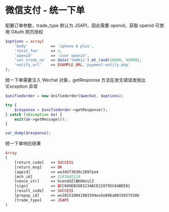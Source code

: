 # 微信支付 - 统一下单

配置订单参数，trade_type 默认为 JSAPI，因此需要 openid，获取 openid 可使用 OAuth 网页授权

```php
$options = array(
    'body'          => 'iphone 6 plus',
    'total_fee'     => 1,
    'openid'        => 'user openid',
    'out_trade_no'  => date('YmdHis').mt_rand(10000, 99999),
    'notify_url'    => EXAMPLE_URL.'payment-notify.php'
);
```

统一下单需要注入 Wechat 对象，getResponse 方法在发生错误发抛出 \Exception 异常

```php
$unifiedorder = new Unifiedorder($wechat, $options);

try {
    $response = $unifiedorder->getResponse();
} catch (\Exception $e) {
    exit($e->getMessage());
}

var_dump($response);
```

统一下单响应结果

```php
Array
(
    [return_code]   => SUCCESS
    [return_msg]    => OK
    [appid]         => wx345f3830c2897po4
    [mch_id]        => 1241642124
    [nonce_str]     => hcenddZlBKOHzulZ
    [sign]          => 8CC689EB26D1234ACE219795C64BEE81
    [result_code]   => SUCCESS
    [prepay_id]     => wx201510041901594ea5e896a00156575586
    [trade_type]    => JSAPI
)
```